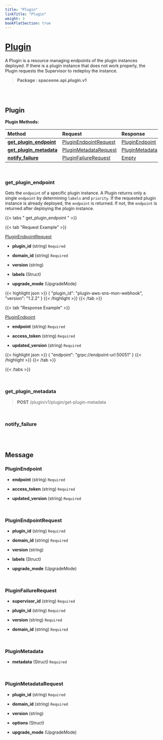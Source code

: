 ```yaml
---
title: "Plugin"
linkTitle: "Plugin"
weight: 3
bookFlatSection: true
---
```

# [Plugin](#Plugin)
A Plugin is a resource managing endpoints of the plugin instances deployed. If there is a plugin instance that does not work properly, the Plugin requests the Supervisor to redeploy the instance.


>  **Package : spaceone.api.plugin.v1**

<br>
<br>

## Plugin





**Plugin Methods:**


| Method | Request | Response |
| :----- | :-------- | :-------- |
| [**get_plugin_endpoint**](./Plugin#get_plugin_endpoint) | [PluginEndpointRequest](Plugin#pluginendpointrequest) | [PluginEndpoint](Plugin#pluginendpoint) |
| [**get_plugin_metadata**](./Plugin#get_plugin_metadata) | [PluginMetadataRequest](Plugin#pluginmetadatarequest) | [PluginMetadata](Plugin#pluginmetadata) |
| [**notify_failure**](./Plugin#notify_failure) | [PluginFailureRequest](Plugin#pluginfailurerequest) | [Empty](Plugin#empty) |



    
<br>

### get_plugin_endpoint

Gets the `endpoint` of a specific plugin instance. A Plugin returns only a single `endpoint` by determining `labels` and `priority`. If the requested plugin instance is already deployed, the `endpoint` is returned. If not, the `endpoint` is returned after deploying the plugin instance.







 {{< tabs " get_plugin_endpoint " >}}

 {{< tab "Request Example" >}}



[PluginEndpointRequest](./Plugin#pluginendpointrequest)

* **plugin_id** (string)   `Required` 


* **domain_id** (string)   `Required` 


* **version** (string)  


* **labels** (Struct)  


* **upgrade_mode** (UpgradeMode)  





{{< highlight json >}}
{
   "plugin_id": "plugin-aws-sns-mon-webhook",
   "version": "1.2.2"
}
{{< /highlight >}}
{{< /tab >}}


 {{< tab "Response Example" >}}

[PluginEndpoint](#PLUGINENDPOINT)
* **endpoint** (string)   `Required` 

* **access_token** (string)   `Required` 

* **updated_version** (string)   `Required` 



{{< highlight json >}}
{
   "endpoint": "grpc://endpoint-url:50051"
}
{{< /highlight >}}
{{< /tab >}}


{{< /tabs >}}


    
<br>

### get_plugin_metadata





> **POST** /plugin/v1/plugin/get-plugin-metadata
>






    
<br>

### notify_failure










    


<br>
<br>

## Message



### PluginEndpoint
* **endpoint** (string)   `Required` 

    
* **access_token** (string)   `Required` 

    
* **updated_version** (string)   `Required` 

    <br>

### PluginEndpointRequest
* **plugin_id** (string)   `Required` 

    
* **domain_id** (string)   `Required` 

    
* **version** (string)  

    
* **labels** (Struct)  

    
* **upgrade_mode** (UpgradeMode)  

    <br>

### PluginFailureRequest
* **supervisor_id** (string)   `Required` 

    
* **plugin_id** (string)   `Required` 

    
* **version** (string)   `Required` 

    
* **domain_id** (string)   `Required` 

    <br>

### PluginMetadata
* **metadata** (Struct)   `Required` 

    <br>

### PluginMetadataRequest
* **plugin_id** (string)   `Required` 

    
* **domain_id** (string)   `Required` 

    
* **version** (string)  

    
* **options** (Struct)  

    
* **upgrade_mode** (UpgradeMode)  

    <br>

